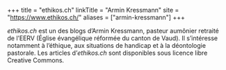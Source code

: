 +++
title = "ethikos.ch"
linkTitle = "Armin Kressmann"
site = "https://www.ethikos.ch/"
aliases = ["armin-kressmann"]
+++

*ethikos.ch* est un des blogs d’Armin Kressmann, pasteur aumônier retraité de l’EERV (Église évangélique réformée du canton de Vaud). Il s’intéresse notamment à l’éthique, aux situations de handicap et à la déontologie pastorale. Les articles d’*ethikos.ch* sont disponibles sous licence libre Creative Commons.
